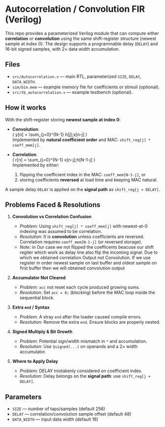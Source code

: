 # Autocorrelation / Convolution FIR (Verilog)

This repo provides a parameterized Verilog module that can compute either **correlation** or **convolution** using the same shift-register structure (newest sample at index 0). The design supports a programmable delay (`DELAY`) and 16-bit signed samples, with 2× data width accumulation.

## Files
- `src/Autocorrelation.v` — main RTL, parameterized `SIZE`, `DELAY`, `DATA_WIDTH`.
- `sim/bin.mem` — example memory file for coefficients or stimuli (optional).
- `src/tb_autocorrelation.v` — example testbench (optional).

## How it works

With the shift-register storing **newest sample at index 0**:
- **Convolution**:  
  \( y[n] = \sum_{j=0}^{N-1} h[j]\;x[n-j] \)  
  Implemented by **natural coefficient order** and MAC: `shift_reg[j] * coeff_mem[j]`.

- **Correlation**:  
  \( r[n] = \sum_{j=0}^{N-1} x[n-j]\;h[N-1-j] \)  
  Implemented by either:
  1) flipping the coefficient index in the MAC: `coeff_mem[N-1-j]`, or  
  2) storing coefficients **reversed** at load time and keeping MAC natural.

A sample delay `DELAY` is applied on the **signal path** as `shift_reg[j + DELAY]`.

## Problems Faced & Resolutions

1. **Convolution vs Correlation Confusion**  
   - *Problem:* Using `shift_reg[j] * coeff_mem[j]` with newest-at-0 indexing was assumed to be correlation.  
   - *Resolution:* It is **convolution** unless coefficients are reversed. Correlation requires `coeff_mem[N-1-j]` (or reversed storage).
   - *Note:* in Our case we not flipped the coefficents beacuse our shift regiter which work as delay line also flip the incoming signal. Due to which we obtained correlation Output not Convolution. If we use register in order newest sample on last buffer and oldest sample on first buffer then we will obtained convolution output
2. **Accumulator Not Cleared**  
   - *Problem:* `acc` not reset each cycle produced growing sums.  
   - *Resolution:* Set `acc = 0;` (blocking) before the MAC loop inside the sequential block.

3. **Extra `end` / Syntax**  
   - *Problem:* A stray `end` after the loader caused compile errors.  
   - *Resolution:* Remove the extra `end`. Ensure blocks are properly nested.

4. **Signed Multiply & Bit Growth**  
   - *Problem:* Potential sign/width mismatch in `*` and accumulation.  
   - *Resolution:* Use `$signed(...)` on operands and a 2× width accumulator.

5. **Where to Apply Delay**  
   - *Problem:* DELAY mistakenly considered on coefficient index.  
   - *Resolution:* Delay belongs on the **signal path**: use `shift_reg[j + DELAY]`.

## Parameters
- `SIZE` — number of taps/samples (default 256)  
- `DELAY` — correlation/convolution sample offset (default 48)  
- `DATA_WIDTH` — input data width (default 16)

